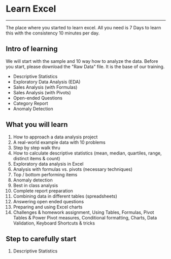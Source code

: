 # Learn Excel
------------------------------------------
The place where you started to learn excel. All you need is 7 Days to learn this with the consistency 10 minutes per day.
## Intro of learning
We will start with the sample and 10 way how to analyze the data. Before you start, please download the "Raw Data" file. It is the base of our training.
* Descriptive Statistics
* Exploratory Data Analysis (EDA)
* Sales Analysis (with Formulas)
* Sales Analysis (with Pivots)
* Open-ended Questions
* Category Report
* Anomaly Detection

## What you will learn
1) How to approach a data analysis project
2) A real-world example data with 10 problems
3) Step by step walk thru
4) How to calculate descriptive statistics (mean, median, quartiles, range, distinct items & count)
5) Exploratory data analysis in Excel
6) Analysis with formulas vs. pivots (necessary techniques)
7) Top / bottom performing items
8) Anomaly detection
9) Best in class analysis
10) Complete report preparation
11) Combining data in different tables (spreadsheets)
12) Answering open ended questions
13) Preparing and using Excel charts
14) Challenges & homework assignment, Using Tables, Formulas, Pivot Tables & Power Pivot measures, Conditional formatting, Charts, Data Validation, Keyboard Shortcuts & tricks

## Step to carefully start
1. Descriptive Statistics
